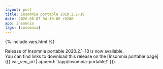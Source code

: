 ```yaml
---
layout: post
title: Insomnia portable 2020.2.1-18
date: 2020-06-07 04:10:00 +0200
app: insomnia
tags: [insomnia]
---
```

{% include vars.html %}

Release of Insomnia portable 2020.2.1-18 is now available.<br />
You can find links to download this release on the [Insomnia portable page]({{ var_seo_url | append: '/app/insomnia-portable/' }}).
